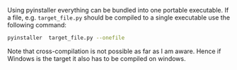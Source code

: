 Using pyinstaller everything can be bundled into one portable executable. If a file, e.g. `target_file.py` should be compiled to a single executable use the following command:

```bash
pyinstaller  target_file.py --onefile
```

Note that cross-compilation is not possible as far as I am aware. Hence if Windows is the target it also has to be compiled on windows.
